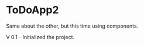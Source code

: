 # ToDoApp2

Same about the other, but this time using components.

V 0.1 - Initialized the project.
